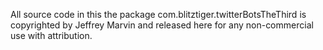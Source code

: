 All source code in this the package com.blitztiger.twitterBotsTheThird is copyrighted by Jeffrey Marvin and released here for any non-commercial use with attribution.

